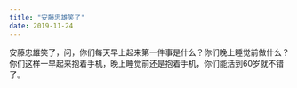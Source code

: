 ```yaml
---
title: "安藤忠雄笑了"
date: 2019-11-24
---
```


安藤忠雄笑了，问，你们每天早上起来第一件事是什么？你们晚上睡觉前做什么？你们这样一早起来抱着手机，晚上睡觉前还是抱着手机，你们能活到60岁就不错了。

